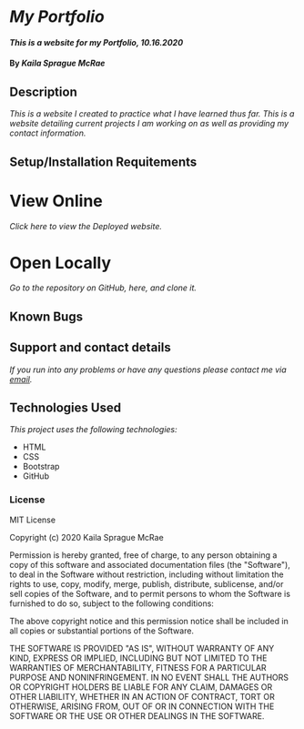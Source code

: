 # _My Portfolio_

#### _This is a website for my Portfolio, 10.16.2020_

#### By _**Kaila Sprague McRae**_

## Description

_This is a website I created to practice what I have learned thus far. This is a website detailing current projects I am working on as well as providing my contact information._

## Setup/Installation Requitements

# View Online

_Click here to view the Deployed website._

# Open Locally

_Go to the repository on GitHub, here, and clone it._

## Known Bugs

## Support and contact details

_If you run into any problems or have any questions please contact me via [email](mailto:kaila.sprague@icloud.com)._

## Technologies Used

_This project uses the following technologies:_

- HTML
- CSS
- Bootstrap
- GitHub

### License

MIT License

Copyright (c) 2020 Kaila Sprague McRae

Permission is hereby granted, free of charge, to any person obtaining a copy
of this software and associated documentation files (the "Software"), to deal
in the Software without restriction, including without limitation the rights
to use, copy, modify, merge, publish, distribute, sublicense, and/or sell
copies of the Software, and to permit persons to whom the Software is
furnished to do so, subject to the following conditions:

The above copyright notice and this permission notice shall be included in all
copies or substantial portions of the Software.

THE SOFTWARE IS PROVIDED "AS IS", WITHOUT WARRANTY OF ANY KIND, EXPRESS OR
IMPLIED, INCLUDING BUT NOT LIMITED TO THE WARRANTIES OF MERCHANTABILITY,
FITNESS FOR A PARTICULAR PURPOSE AND NONINFRINGEMENT. IN NO EVENT SHALL THE
AUTHORS OR COPYRIGHT HOLDERS BE LIABLE FOR ANY CLAIM, DAMAGES OR OTHER
LIABILITY, WHETHER IN AN ACTION OF CONTRACT, TORT OR OTHERWISE, ARISING FROM,
OUT OF OR IN CONNECTION WITH THE SOFTWARE OR THE USE OR OTHER DEALINGS IN THE
SOFTWARE.